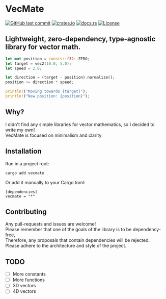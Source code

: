 # VecMate
[![GitHub last commit](https://img.shields.io/github/last-commit/ztry8/vecmate)](https://github.com/ztry8/vecmate)
[![crates.io](https://img.shields.io/crates/v/vecmate)](https://crates.io/crates/vecmate)
[![docs.rs](https://img.shields.io/docsrs/vecmate)](https://docs.rs/vecmate)
[![License](https://img.shields.io/github/license/ztry8/vecmate)](https://github.com/ztry8/vecmate/blob/main/LICENSE)
## Lightweight, zero-dependency, type-agnostic library for vector math.   
```rust
let mut position = consts::f32::ZERO;
let target = vec2(10.0, 5.0);
let speed = 2.0;

let direction = (target - position).normalize();
position += direction * speed;

println!("Moving towards {target}");
println!("New position: {position}");
```

## Why?
I didn't find any simple libraries for vector mathematics, so I decided to write my own!   
VecMate is focused on minimalism and clarity

## Installation
Run in a project root:
```
cargo add vecmate
```   
Or add it manually to your Cargo.toml:
```
[dependencies]
vecmate = "*"
```

## Contributing
Any pull-requests and issues are welcome!   
Please remember that one of the goals of the library is to be dependency-free,   
Therefore, any proposals that contain dependencies will be rejected.   
Please adhere to the architecture and style of the project.

## TODO
- [ ] More constants
- [ ] More functions
- [ ] 3D vectors
- [ ] 4D vectors
